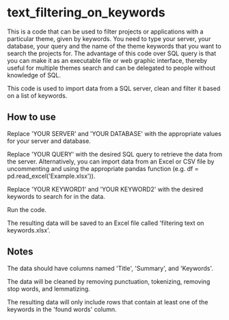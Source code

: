 # text_filtering_on_keywords
This is a code that can be used to filter projects or applications with a particular theme, given by keywords. You need to type your server, your database, your query and the name of the theme keywords that you want to search the projects for. The advantage of this code over SQL query is that you can make it as an executable file or web graphic interface, thereby useful for multiple themes search and can be delegated to people without knowledge of SQL.

This code is used to import data from a SQL server, clean and filter it based on a list of keywords.

## How to use

Replace 'YOUR SERVER' and 'YOUR DATABASE' with the appropriate values for your server and database.

Replace 'YOUR QUERY' with the desired SQL query to retrieve the data from the server.
Alternatively, you can import data from an Excel or CSV file by uncommenting and using the appropriate pandas function (e.g. df = pd.read_excel('Example.xlsx')).

Replace 'YOUR KEYWORD1' and 'YOUR KEYWORD2' with the desired keywords to search for in the data.

Run the code.

The resulting data will be saved to an Excel file called 'filtering text on keywords.xlsx'.

## Notes

The data should have columns named 'Title', 'Summary', and 'Keywords'.

The data will be cleaned by removing punctuation, tokenizing, removing stop words, and lemmatizing.

The resulting data will only include rows that contain at least one of the keywords in the 'found words' column.
